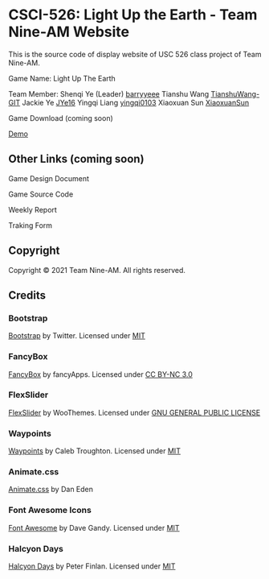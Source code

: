 # CSCI-526: Light Up the Earth - Team Nine-AM Website

This is the source code of display website of USC 526 class project of Team Nine-AM.

Game Name: Light Up The Earth

Team Member: Shenqi Ye (Leader) [barryyeee](https://github.com/barryyeee)
             Tianshu Wang [TianshuWang-GIT](https://github.com/TianshuWang-GIT)
             Jackie Ye [JYe16](https://github.com/JYe16)
             Yingqi Liang [yingqi0103](https://github.com/yingqi0103)
             Xiaoxuan Sun [XiaoxuanSun](https://github.com/XiaoxuanSun)

Game Download (coming soon)

[Demo](https://drive.google.com/file/d/16VKlXW1W6wnl2YNSCHYq3isEF9HIMfgo/view?usp=sharing)


## Other Links (coming soon)

Game Design Document

Game Source Code

Weekly Report

Traking Form


## Copyright

Copyright © 2021 Team Nine-AM. All rights reserved. 


## Credits

### Bootstrap

[Bootstrap](http://getbootstrap.com/) by Twitter. Licensed under [MIT](https://github.com/twbs/bootstrap/blob/master/LICENSE)

### FancyBox

[FancyBox](http://fancyapps.com/fancybox/) by fancyApps. Licensed under [CC BY-NC 3.0](http://creativecommons.org/licenses/by-nc/3.0/)

### FlexSlider

[FlexSlider](http://www.woothemes.com/flexslider/) by WooThemes. Licensed under [GNU GENERAL PUBLIC LICENSE](https://github.com/woothemes/FlexSlider/blob/master/LICENSE.md)

### Waypoints

[Waypoints](https://github.com/imakewebthings/waypoints) by Caleb Troughton. Licensed under [MIT](https://github.com/imakewebthings/waypoints/blog/master/licenses.txt)

### Animate.css

[Animate.css](https://daneden.github.io/animate.css/) by Dan Eden

### Font Awesome Icons 

[Font Awesome](http://fortawesome.github.io/Font-Awesome/) by Dave Gandy. Licensed under [MIT](http://opensource.org/licenses/mit-license.html)

### Halcyon Days

[Halcyon Days](http://tympanus.net/Freebies/HalcyonDaysTemplate/) by Peter Finlan. Licensed under [MIT](http://tympanus.net/codrops/licensing/)